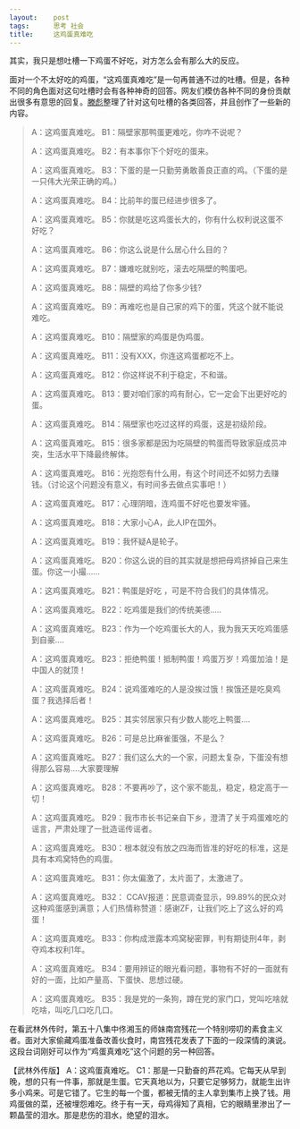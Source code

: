 ```yaml
---
layout:    post
tags:      思考 社会
title:     这鸡蛋真难吃
---
```


其实，我只是想吐槽一下鸡蛋不好吃，对方怎么会有那么大的反应。

面对一个不太好吃的鸡蛋，“这鸡蛋真难吃”是一句再普通不过的吐槽。但是，各种不同的角色面对这句吐槽时会有各种神奇的回答。网友们模仿各种不同的身份贡献出很多有意思的回复。[滕彪][滕彪]整理了针对这句吐槽的各类回答，并且创作了一些新的内容。

[滕彪]: http://blog.boxun.com/hero/200809/tengb/1_1.shtml

> A：这鸡蛋真难吃。
> B1：隔壁家那鸭蛋更难吃，你咋不说呢？ 
> 
> A：这鸡蛋真难吃。 
> B2：有本事你下个好吃的蛋来。 
> 
> A：这鸡蛋真难吃。 
> B3：下蛋的是一只勤劳勇敢善良正直的鸡。（下蛋的是一只伟大光荣正确的鸡。） 
> 
> A：这鸡蛋真难吃。 
> B4：比前年的蛋已经进步很多了。 
> 
> A：这鸡蛋真难吃。 
> B5：你就是吃这鸡蛋长大的，你有什么权利说这蛋不好吃？ 
> 
> A：这鸡蛋真难吃。 
> B6：你这么说是什么居心什么目的？ 
> 
> A：这鸡蛋真难吃。 
> B7：嫌难吃就别吃，滚去吃隔壁的鸭蛋吧。 
> 
> A：这鸡蛋真难吃。 
> B8：隔壁的鸡给了你多少钱? 
> 
> A：这鸡蛋真难吃。 
> B9：再难吃也是自己家的鸡下的蛋，凭这个就不能说难吃。 
> 
> A：这鸡蛋真难吃。 
> B10：隔壁家的鸡蛋是伪鸡蛋。 
> 
> A：这鸡蛋真难吃。 
> B11：没有XXX，你连这鸡蛋都吃不上。 
> 
> A：这鸡蛋真难吃。 
> B12：你这样说不利于稳定，不和谐。 
> 
> A：这鸡蛋真难吃。 
> B13：要对咱们家的鸡有耐心，它一定会下出更好吃的蛋。 
> 
> A：这鸡蛋真难吃。 
> B14：隔壁家也吃过这样的鸡蛋，这是初级阶段。 
> 
> A：这鸡蛋真难吃。 
> B15：很多家都是因为吃隔壁的鸭蛋而导致家庭成员冲突，生活水平下降最终解体。
> 
> A：这鸡蛋真难吃。
> B16：光抱怨有什么用，有这个时间还不如努力去赚钱。（讨论这个问题没有意义，有时间多去做点实事吧！）
> 
> A：这鸡蛋真难吃。
> B17：心理阴暗，连鸡蛋不好吃也要发牢骚。
> 
> A：这鸡蛋真难吃。
> B18：大家小心A，此人IP在国外。
> 
> A：这鸡蛋真难吃。
> B19：我怀疑A是轮子。
> 
> A：这鸡蛋真难吃。
> B20：你这么说的目的其实就是想把母鸡挤掉自己来生蛋。你这一小撮……
> 
> A：这鸡蛋真难吃。
> B21：鸭蛋是好吃 ，可是不符合我们的具体情况。
> 
> A：这鸡蛋真难吃。
> B22：吃鸡蛋是我们的传统美德.....
> 
> A：这鸡蛋真难吃。
> B23：作为一个吃鸡蛋长大的人，我为我天天吃鸡蛋感到自豪....
> 
> A：这鸡蛋真难吃。
> B23：拒绝鸭蛋！抵制鸭蛋！鸡蛋万岁！鸡蛋加油！是中国人的就顶！
> 
> A：这鸡蛋真难吃。
> B24：说鸡蛋难吃的人是没挨过饿！挨饿还是吃臭鸡蛋？我选择后者！
> 
> A：这鸡蛋真难吃。
> B25：其实邻居家只有少数人能吃上鸭蛋....
> 
> A：这鸡蛋真难吃。
> B26：可是总比麻雀蛋强，不是么？
> 
> A：这鸡蛋真难吃。
> B27：我们这么大的一个家，问题太复杂，下蛋没有想得那么容易....大家要理解
> 
> A：这鸡蛋真难吃。
> B28：不要再吵了，这个家不能乱，稳定，稳定高于一切！
> 
> A：这鸡蛋真难吃。
> B29：我市市长书记亲自下乡，澄清了关于鸡蛋难吃的谣言，严肃处理了一批造谣传谣者。
> 
> A：这鸡蛋真难吃。 
> B30：根本就没有放之四海而皆准的好吃的标准，这是具有本鸡窝特色的鸡蛋。
> 
> A：这鸡蛋真难吃。
> B31：你太偏激了，太片面了，太激进了。
> 
> A：这鸡蛋真难吃。
> B32： CCAV报道：民意调查显示，99.89%的民众对这种鸡蛋感到满意；人们热情称赞道：感谢ZF，让我们吃上了这么好的鸡蛋！
> 
> A：这鸡蛋真难吃。
> B33：你构成泄露本鸡窝秘密罪，判有期徒刑4年，剥夺鸡本权利1年。
> 
> A：这鸡蛋真难吃。
> B34：要用辨证的眼光看问题，事物有不好的一面就有好的一面，比如产量高、下蛋快、思想过硬。
> 
> A：这鸡蛋真难吃。
> B35：我是党的一条狗，蹲在党的家门口，党叫吃啥就吃啥，叫吃几口吃几口。

在看武林外传时，第五十八集中佟湘玉的师妹南宫残花一个特别唠叨的素食主义者。面对大家偷藏鸡蛋准备改善伙食时，南宫残花发表了下面的一段深情的演说。这段台词刚好可以作为“鸡蛋真难吃”这个问题的另一种回答。

【武林外传版】
A：这鸡蛋真难吃。
C1：那是一只勤奋的芦花鸡。它每天从早到晚，想的只有一件事，那就是生蛋。它天真地以为，只要它足够努力，就能生出许多小鸡来。可是它错了。它生的每一个蛋，都被无情的主人拿到集市上换了钱。用鸡蛋做的菜，还被埋怨难吃。终于有一天，母鸡得知了真相，它的眼睛里渗出了一颗晶莹的泪水。那是悲伤的泪水，绝望的泪水。


